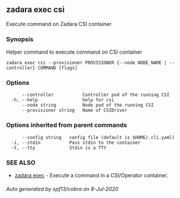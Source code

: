 ## zadara exec csi

Execute command on Zadara CSI container

### Synopsis

Helper command to execute command on CSI container

```
zadara exec csi --provisioner PROVISIONER {--node NODE_NAME | --controller} COMMAND [flags]
```

### Options

```
      --controller           Controller pod of the running CSI
  -h, --help                 help for csi
      --node string          Node pod of the running CSI
      --provisioner string   Name of CSIDriver
```

### Options inherited from parent commands

```
      --config string   config file (default is $HOME/.cli.yaml)
  -i, --stdin           Pass stdin to the container
  -t, --tty             Stdin is a TTY
```

### SEE ALSO

* [zadara exec](zadara_exec.md)	 - Execute a command in a CSI/Operator container.

###### Auto generated by spf13/cobra on 8-Jul-2020
